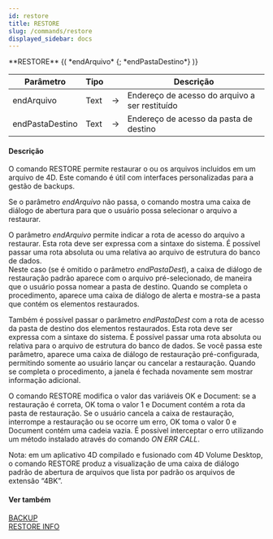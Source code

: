 ```yaml
---
id: restore
title: RESTORE
slug: /commands/restore
displayed_sidebar: docs
---
```


<!--REF #_command_.RESTORE.Syntax-->**RESTORE** {( *endArquivo* {; *endPastaDestino*} )}<!-- END REF-->
<!--REF #_command_.RESTORE.Params-->
| Parâmetro | Tipo |  | Descrição |
| --- | --- | --- | --- |
| endArquivo | Text | &#8594;  | Endereço de acesso do arquivo a ser restituído |
| endPastaDestino | Text | &#8594;  | Endereço de acesso da pasta de destino |

<!-- END REF-->

#### Descrição 

<!--REF #_command_.RESTORE.Summary-->O comando RESTORE permite restaurar o ou os arquivos incluidos em um arquivo de 4D.<!-- END REF--> Este comando é útil com interfaces personalizadas para a gestão de backups. 

Se o parâmetro *endArquivo* não passa, o comando mostra uma caixa de diálogo de abertura para que o usuário possa selecionar o arquivo a restaurar.

O parâmetro *endArquivo* permite indicar a rota de acesso do arquivo a restaurar. Esta rota deve ser expressa com a sintaxe do sistema. É possível passar uma rota absoluta ou uma relativa ao arquivo de estrutura do banco de dados.   
Neste caso (se é omitido o parâmetro *endPastaDest*), a caixa de diálogo de restauração padrão aparece com o arquivo pré-selecionado, de maneira que o usuário possa nomear a pasta de destino. Quando se completa o procedimento, aparece uma caixa de diálogo de alerta e mostra-se a pasta que contém os elementos restaurados. 

Também é possível passar o parâmetro *endPastaDest* com a rota de acesso da pasta de destino dos elementos restaurados. Esta rota deve ser expressa com a sintaxe do sistema. É possível passar uma rota absoluta ou relativa para o arquivo de estrutura do banco de dados. Se você passa este parâmetro, aparece uma caixa de diálogo de restauração pré-configurada, permitindo somente ao usuário lançar ou cancelar a restauração. Quando se completa o procedimento, a janela é fechada novamente sem mostrar informação adicional. 

O comando RESTORE modifica o valor das variáveis OK e Document: se a restauração é correta, OK toma o valor 1 e Document contém a rota da pasta de restauração. Se o usuário cancela a caixa de restauração, interrompe a restauração ou se ocorre um erro, OK toma o valor 0 e Document contém uma cadeia vazia. É possível interceptar o erro utilizando um método instalado através do comando *ON ERR CALL*.

Nota: em um aplicativo 4D compilado e fusionado com 4D Volume Desktop, o comando RESTORE produz a visualização de uma caixa de diálogo padrão de abertura de arquivos que lista por padrão os arquivos de extensão “4BK”.

#### Ver também 

[BACKUP](backup.md)  
[RESTORE INFO](restore-info.md)  
